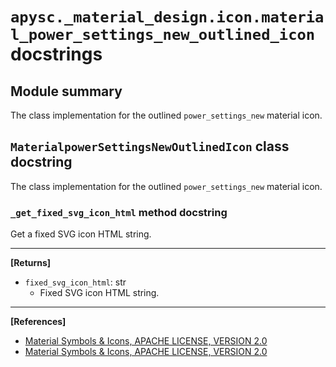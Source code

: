 # `apysc._material_design.icon.material_power_settings_new_outlined_icon` docstrings

## Module summary

The class implementation for the outlined `power_settings_new` material icon.

## `MaterialpowerSettingsNewOutlinedIcon` class docstring

The class implementation for the outlined `power_settings_new` material icon.

### `_get_fixed_svg_icon_html` method docstring

Get a fixed SVG icon HTML string.<hr>

**[Returns]**

- `fixed_svg_icon_html`: str
  - Fixed SVG icon HTML string.

<hr>

**[References]**

- [Material Symbols & Icons, APACHE LICENSE, VERSION 2.0](https://fonts.google.com/icons?icon.size=24&icon.color=%23e8eaed)
- [Material Symbols & Icons, APACHE LICENSE, VERSION 2.0](https://www.apache.org/licenses/LICENSE-2.0.html)